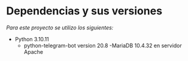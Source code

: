 # Dependencias y sus versiones
_Para este proyecto se utilizo los siguientes:_
- Python 3.10.11
  - python-telegram-bot version 20.8
-MariaDB 10.4.32 en servidor Apache